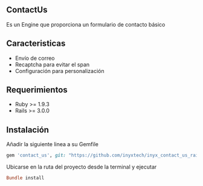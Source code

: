 ## ContactUs

Es un Engine que proporciona un formulario de contacto básico

## Caracteristicas

- Envío de correo
- Recaptcha para evitar el span
- Configuración para personalización

## Requerimientos

* Ruby >= 1.9.3
* Rails >= 3.0.0

## Instalación

Añadir la siguiente linea a su Gemfile

```ruby
gem 'contact_us', git: "https://github.com/inyxtech/inyx_contact_us_rails.git"
```

Ubicarse en la ruta del proyecto desde la terminal y ejecutar

```ruby
Bundle install
```
